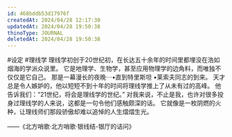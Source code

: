 ```yaml
---
id: 468bddb53d17976f
createdAt: 2024/04/28 12:17:30
updatedAt: 2024/04/28 19:50:38
thinoType: JOURNAL
deletedAt: 2024/04/28 19:50:38
---
```

#设定 #理线学 理线学初创于20世纪初，在长达五十余年的时间里都埋没在浩如烟海的学派众说里。
它是地理学、生物学，甚至应用物理学的边角料，而唯独不仅仅是它自己。
那是一幕漫长的夜晚⋯•直到特里斯坦 •莱索夫同志的到来。
天才总是令人嫉妒的，他以短短不到十年的时间将理线学推上了从未有过的高峰。
他告诉我们：“21世纪，将会是理线学的世纪。”
对我来说，不止是我，也许对很多投身过理线学的人来说，这都是一句令他们感触颇深的话。
它就像是一枚阴燃的火种，让理线师们那段骄傲却难以追悼的人生熠熠生光。

——《北方哨歌·北方哨歌·银线结-银厅的诘问》
